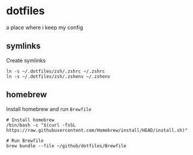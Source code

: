 # dotfiles
a place where i keep my config


## symlinks

Create symlinks

```
ln -s ~/.dotfiles/zsh/.zshrc ~/.zshrc
ln -s ~/.dotfiles/zsh/.zshenv ~/.zshenv
```
## homebrew

Install homebrew and run `Brewfile`

```
# Install homebrew
/bin/bash -c "$(curl -fsSL https://raw.githubusercontent.com/Homebrew/install/HEAD/install.sh)"

# Run Brewfile
brew bundle --file ~/github/dotfiles/Brewfile
```
